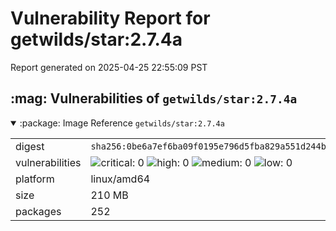 # Vulnerability Report for getwilds/star:2.7.4a

Report generated on 2025-04-25 22:55:09 PST

<h2>:mag: Vulnerabilities of <code>getwilds/star:2.7.4a</code></h2>

<details open="true"><summary>:package: Image Reference</strong> <code>getwilds/star:2.7.4a</code></summary>
<table>
<tr><td>digest</td><td><code>sha256:0be6a7ef6ba09f0195e796d5fba829a551d244b47a28d15542bbe55477cfea53</code></td><tr><tr><td>vulnerabilities</td><td><img alt="critical: 0" src="https://img.shields.io/badge/critical-0-lightgrey"/> <img alt="high: 0" src="https://img.shields.io/badge/high-0-lightgrey"/> <img alt="medium: 0" src="https://img.shields.io/badge/medium-0-lightgrey"/> <img alt="low: 0" src="https://img.shields.io/badge/low-0-lightgrey"/> <!-- unspecified: 0 --></td></tr>
<tr><td>platform</td><td>linux/amd64</td></tr>
<tr><td>size</td><td>210 MB</td></tr>
<tr><td>packages</td><td>252</td></tr>
</table>
</details></table>
</details>

<table></table>